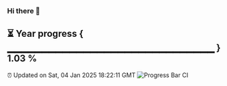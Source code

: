 ### Hi there 👋
⏳ Year progress { ▁▁▁▁▁▁▁▁▁▁▁▁▁▁▁▁▁▁▁▁▁▁▁▁▁▁▁▁▁▁ } 1.03 %
---
⏰ Updated on Sat, 04 Jan 2025 18:22:11 GMT
![Progress Bar CI](https://github.com/liununu/liununu/workflows/Progress%20Bar%20CI/badge.svg)
